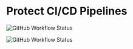 # Protect CI/CD Pipelines

![GitHub Workflow Status](https://img.shields.io/github/workflow/status/felipecosta09/demo-cloud-one/infrastructure-deploy?label=Cloud%20One%20Conformity&logo=trend-micro&logoColor=red&style=flat-square)

![GitHub Workflow Status](https://img.shields.io/github/workflow/status/felipecosta09/demo-cloud-one/build-and-push?label=Cloud%20One%20Container%20Security&logo=trend-micro&logoColor=red&style=flat-square)

